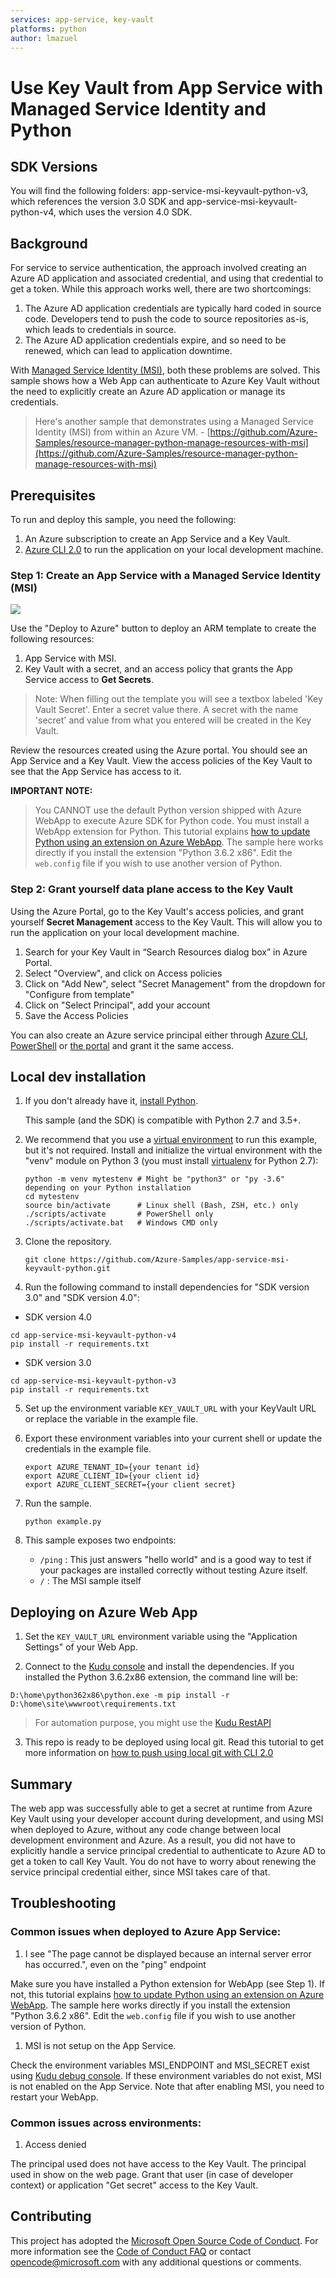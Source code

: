 ```yaml
---
services: app-service, key-vault
platforms: python
author: lmazuel
---
```

# Use Key Vault from App Service with Managed Service Identity and Python

## SDK Versions
You will find the following folders: app-service-msi-keyvault-python-v3, which references the version 3.0 SDK and app-service-msi-keyvault-python-v4, which uses the version 4.0 SDK.

## Background
For service to service authentication, the approach involved creating an Azure AD application and associated credential, and using that credential to get a token. While this approach works well, there are two shortcomings:
1. The Azure AD application credentials are typically hard coded in source code. Developers tend to push the code to source repositories as-is, which leads to credentials in source.
2. The Azure AD application credentials expire, and so need to be renewed, which can lead to application downtime.

With [Managed Service Identity (MSI)](https://docs.microsoft.com/en-us/azure/app-service/app-service-managed-service-identity), both these problems are solved. This sample shows how a Web App can authenticate to Azure Key Vault without the need to explicitly create an Azure AD application or manage its credentials. 

>Here's another sample that demonstrates using a Managed Service Identity (MSI) from within an Azure VM. - [https://github.com/Azure-Samples/resource-manager-python-manage-resources-with-msi](https://github.com/Azure-Samples/resource-manager-python-manage-resources-with-msi)

## Prerequisites
To run and deploy this sample, you need the following:
1. An Azure subscription to create an App Service and a Key Vault. 
2. [Azure CLI 2.0](https://docs.microsoft.com/en-us/cli/azure/install-azure-cli?view=azure-cli-latest) to run the application on your local development machine.

### Step 1: Create an App Service with a Managed Service Identity (MSI)
<a href="https://portal.azure.com/#create/Microsoft.Template/uri/https%3A%2F%2Fraw.githubusercontent.com%2FAzure-Samples%2Fapp-service-msi-keyvault-python%2Fmaster%2Fazuredeploy.json" target="_blank">
    <img src="http://azuredeploy.net/deploybutton.png"/>
</a>

Use the "Deploy to Azure" button to deploy an ARM template to create the following resources:
1. App Service with MSI.
2. Key Vault with a secret, and an access policy that grants the App Service access to **Get Secrets**.
>Note: When filling out the template you will see a textbox labeled 'Key Vault Secret'. Enter a secret value there. A secret with the name 'secret' and value from what you entered will be created in the Key Vault.

Review the resources created using the Azure portal. You should see an App Service and a Key Vault. View the access policies of the Key Vault to see that the App Service has access to it. 

**IMPORTANT NOTE:**

>You CANNOT use the default Python version shipped with Azure WebApp to execute Azure SDK for Python code. You must install a WebApp extension for Python.
 This tutorial explains [how to update Python using an extension on Azure WebApp](https://docs.microsoft.com/visualstudio/python/managing-python-on-azure-app-service).
 The sample here works directly if you install the extension "Python 3.6.2 x86". Edit the `web.config` file if you wish to use another version of Python.

### Step 2: Grant yourself data plane access to the Key Vault
Using the Azure Portal, go to the Key Vault's access policies, and grant yourself **Secret Management** access to the Key Vault. This will allow you to run the application on your local development machine. 

1.	Search for your Key Vault in “Search Resources dialog box” in Azure Portal.
2.	Select "Overview", and click on Access policies
3.	Click on "Add New", select "Secret Management" from the dropdown for "Configure from template"
4.	Click on "Select Principal", add your account 
5.	Save the Access Policies

You can also create an Azure service principal either through
[Azure CLI](https://azure.microsoft.com/documentation/articles/resource-group-authenticate-service-principal-cli/),
[PowerShell](https://azure.microsoft.com/documentation/articles/resource-group-authenticate-service-principal/)
or [the portal](https://azure.microsoft.com/documentation/articles/resource-group-create-service-principal-portal/)
and grant it the same access.


## Local dev installation

1.  If you don't already have it, [install Python](https://www.python.org/downloads/).

    This sample (and the SDK) is compatible with Python 2.7 and 3.5+.

2.  We recommend that you use a [virtual environment](https://docs.python.org/3/tutorial/venv.html)
    to run this example, but it's not required.
    Install and initialize the virtual environment with the "venv" module on Python 3 (you must install [virtualenv](https://pypi.python.org/pypi/virtualenv) for Python 2.7):

    ```
    python -m venv mytestenv # Might be "python3" or "py -3.6" depending on your Python installation
    cd mytestenv
    source bin/activate      # Linux shell (Bash, ZSH, etc.) only
    ./scripts/activate       # PowerShell only
    ./scripts/activate.bat   # Windows CMD only
    ```

3.  Clone the repository.

    ```
    git clone https://github.com/Azure-Samples/app-service-msi-keyvault-python.git
    ```

4.  Run the following command to install dependencies for "SDK version 3.0" and "SDK version 4.0":

- SDK version 4.0

```
cd app-service-msi-keyvault-python-v4 
pip install -r requirements.txt
```

- SDK version 3.0

```
cd app-service-msi-keyvault-python-v3 
pip install -r requirements.txt
```

5.  Set up the environment variable `KEY_VAULT_URL` with your KeyVault URL or replace the variable in the example file.

6. Export these environment variables into your current shell or update the credentials in the example file.

    ```
    export AZURE_TENANT_ID={your tenant id}
    export AZURE_CLIENT_ID={your client id}
    export AZURE_CLIENT_SECRET={your client secret}
    ```

7. Run the sample.

    ```
    python example.py
    ```

8. This sample exposes two endpoints:
  
   - `/ping` : This just answers "hello world" and is a good way to test if your packages are installed correctly without testing Azure itself.
   - `/` : The MSI sample itself

## Deploying on Azure Web App

1. Set the `KEY_VAULT_URL` environment variable using the "Application Settings" of your Web App.

1. Connect to the [Kudu console](https://github.com/projectkudu/kudu/wiki/Kudu-console) and install the dependencies. If you installed the Python 3.6.2x86 extension, the command line will be:

```shell
D:\home\python362x86\python.exe -m pip install -r D:\home\site\wwwroot\requirements.txt
```

> For automation purpose, you might use the [Kudu RestAPI](https://github.com/projectkudu/kudu/wiki/REST-API#command)

3. This repo is ready to be deployed using local git. Read this tutorial to get more information on [how to push using local git with CLI 2.0](https://docs.microsoft.com/azure/app-service/app-service-web-get-started-python#push-to-azure-from-git)

## Summary

The web app was successfully able to get a secret at runtime from Azure Key Vault using your developer account during development, and using MSI when deployed to Azure, without any code change between local development environment and Azure. 
As a result, you did not have to explicitly handle a service principal credential to authenticate to Azure AD to get a token to call Key Vault. You do not have to worry about renewing the service principal credential either, since MSI takes care of that.

## Troubleshooting

### Common issues when deployed to Azure App Service:

1. I see "The page cannot be displayed because an internal server error has occurred.", even on the "ping" endpoint

Make sure you have installed a Python extension for WebApp (see Step 1). If not, this tutorial explains [how to update Python using an extension on Azure WebApp](https://docs.microsoft.com/visualstudio/python/managing-python-on-azure-app-service).
 The sample here works directly if you install the extension "Python 3.6.2 x86". Edit the `web.config` file if you wish to use another version of Python.

1. MSI is not setup on the App Service. 

Check the environment variables MSI_ENDPOINT and MSI_SECRET exist using [Kudu debug console](https://azure.microsoft.com/en-us/resources/videos/super-secret-kudu-debug-console-for-azure-web-sites/). If these environment variables do not exist, MSI is not enabled on the App Service. Note that after enabling MSI, you need to restart your WebApp.

### Common issues across environments:

1. Access denied

The principal used does not have access to the Key Vault. The principal used in show on the web page. Grant that user (in case of developer context) or application "Get secret" access to the Key Vault. 
  
## Contributing

This project has adopted the [Microsoft Open Source Code of Conduct](https://opensource.microsoft.com/codeofconduct/). For more information see the [Code of Conduct FAQ](https://opensource.microsoft.com/codeofconduct/faq/) or contact [opencode@microsoft.com](mailto:opencode@microsoft.com) with any additional questions or comments.

